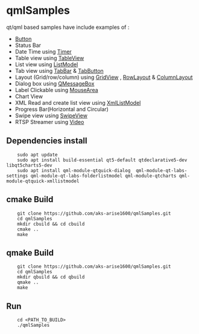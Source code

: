 # qmlSamples
qt/qml based samples have include examples of :

* [Button](https://doc.qt.io/qt-6/qml-qtquick-controls-button.html)
* Status Bar
* Date Time using [Timer](https://doc.qt.io/qt-6/qml-qtqml-timer.html)
* Table view using [TableView](https://doc.qt.io/qt-6/qml-qtquick-tableview.html)
* List view using [ListModel](https://doc.qt.io/qt-6/qml-qtqml-models-listmodel.html)
* Tab view using [TabBar](https://doc.qt.io/qt-6/qml-qtquick-controls-tabbar.html) & [TabButton](https://doc.qt.io/qt-6/qml-qtquick-controls-tabbutton.html)
* Layout (Grid/row/column) using [GridView](https://doc.qt.io/qt-6/qml-qtquick-gridview.html) , [RowLayout](https://doc.qt.io/qt-6/qml-qtquick-layouts-rowlayout.html) & [ColumnLayout](https://doc.qt.io/qt-6/qml-qtquick-layouts-columnlayout.html)
* Dialog box using [QMessageBox](https://doc.qt.io/qt-6/qmessagebox.html)
* Label Clickable using [MouseArea](https://doc.qt.io/qt-6/qml-qtquick-mousearea.html)
* Chart View
* XML Read and create list view using [XmlListModel](https://doc.qt.io/qt-6/qml-qtqml-xmllistmodel-xmllistmodel.html)
* Progress Bar(Horizontal and Circular)
* Swipe view using [SwipeView](https://doc.qt.io/qt-6/qml-qtquick-controls-swipeview.html)
* RTSP Streamer using [Video](https://doc.qt.io/qt-5/qml-qtmultimedia-video.html)

## Dependencies install

		sudo apt update
		sudo apt install build-essential qt5-default qtdeclarative5-dev libqt5charts5-dev
		sudo apt install qml-module-qtquick-dialog  qml-module-qt-labs-settings qml-module-qt-labs-folderlistmodel qml-module-qtcharts qml-module-qtquick-xmllistmodel 
		

		
## cmake Build

		git clone https://github.com/aks-arise1600/qmlSamples.git
		cd qmlSamples
		mkdir cbuild && cd cbuild
		cmake ..
		make

## qmake Build

		git clone https://github.com/aks-arise1600/qmlSamples.git
		cd qmlSamples
		mkdir qbuild && cd qbuild
		qmake ..
		make
		
## Run
		cd <PATH_TO_BUILD>
		./qmlSamples
